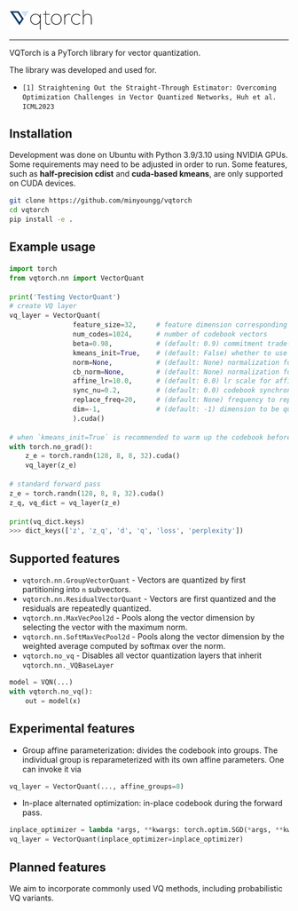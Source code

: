 <img src="./assets/vqtorch-logo.png"  width="30%">

---   

VQTorch is a PyTorch library for vector quantization. 

The library was developed and used for.   
- `[1] Straightening Out the Straight-Through Estimator: Overcoming Optimization Challenges in Vector Quantized Networks, Huh et al. ICML2023`

## Installation
Development was done on Ubuntu with Python 3.9/3.10 using NVIDIA GPUs. Some requirements may need to be adjusted in order to run.
Some features, such as <b>half-precision cdist</b> and <b>cuda-based kmeans</b>, are only supported on CUDA devices.

```bash
git clone https://github.com/minyoungg/vqtorch
cd vqtorch
pip install -e .
```

## Example usage
```python
import torch
from vqtorch.nn import VectorQuant

print('Testing VectorQuant')
# create VQ layer
vq_layer = VectorQuant(
                feature_size=32,     # feature dimension corresponding to the vectors
                num_codes=1024,      # number of codebook vectors
                beta=0.98,           # (default: 0.9) commitment trade-off
                kmeans_init=True,    # (default: False) whether to use kmeans++ init
                norm=None,           # (default: None) normalization for the input vectors
                cb_norm=None,        # (default: None) normalization for codebook vectors
                affine_lr=10.0,      # (default: 0.0) lr scale for affine parameters
                sync_nu=0.2,         # (default: 0.0) codebook synchronization contribution
                replace_freq=20,     # (default: None) frequency to replace dead codes
                dim=-1,              # (default: -1) dimension to be quantized
                ).cuda()

# when `kmeans_init=True` is recommended to warm up the codebook before training
with torch.no_grad():
    z_e = torch.randn(128, 8, 8, 32).cuda()
    vq_layer(z_e)

# standard forward pass
z_e = torch.randn(128, 8, 8, 32).cuda()
z_q, vq_dict = vq_layer(z_e)

print(vq_dict.keys)
>>> dict_keys(['z', 'z_q', 'd', 'q', 'loss', 'perplexity'])
```

## Supported features
- `vqtorch.nn.GroupVectorQuant` - Vectors are quantized by first partitioning into `n` subvectors. 
- `vqtorch.nn.ResidualVectorQuant` - Vectors are first quantized and the residuals are repeatedly quantized.
- `vqtorch.nn.MaxVecPool2d` - Pools along the vector dimension by selecting the vector with the maximum norm.
- `vqtorch.nn.SoftMaxVecPool2d` - Pools along the vector dimension by the weighted average computed by softmax over the norm.
- `vqtorch.no_vq` - Disables all vector quantization layers that inherit `vqtorch.nn._VQBaseLayer`
```python
model = VQN(...)
with vqtorch.no_vq():
    out = model(x)
```

## Experimental features
- Group affine parameterization: divides the codebook into groups. The individual group is reparameterized with its own affine parameters. One can invoke it via 
```python
vq_layer = VectorQuant(..., affine_groups=8)
```
- In-place alternated optimization: in-place codebook during the forward pass. 
```python
inplace_optimizer = lambda *args, **kwargs: torch.optim.SGD(*args, **kwargs, lr=50.0, momentum=0.9)
vq_layer = VectorQuant(inplace_optimizer=inplace_optimizer)
```

## Planned features
We aim to incorporate commonly used VQ methods, including probabilistic VQ variants. 
